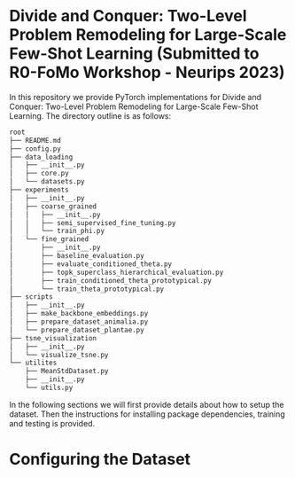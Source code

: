 <br><br><br>

# Divide and Conquer: Two-Level Problem Remodeling for Large-Scale Few-Shot Learning (Submitted to R0-FoMo Workshop - Neurips 2023)

In this repository we provide PyTorch implementations for Divide and Conquer: Two-Level Problem Remodeling for Large-Scale Few-Shot Learning. The directory outline is as follows:

```bash
root
├── README.md
├── config.py
├── data_loading
│   ├── __init__.py
│   ├── core.py
│   └── datasets.py
├── experiments
│   ├── __init__.py
│   ├── coarse_grained
│   │   ├── __init__.py
│   │   ├── semi_supervised_fine_tuning.py
│   │   └── train_phi.py
│   └── fine_grained
│       ├── __init__.py
│       ├── baseline_evaluation.py
│       ├── evaluate_conditioned_theta.py
│       ├── topk_superclass_hierarchical_evaluation.py
│       ├── train_conditioned_theta_prototypical.py
│       └── train_theta_prototypical.py
├── scripts
│   ├── __init__.py
│   ├── make_backbone_embeddings.py
│   ├── prepare_dataset_animalia.py
│   └── prepare_dataset_plantae.py
├── tsne_visualization
│   ├── __init__.py
│   └── visualize_tsne.py
└── utilites
    ├── MeanStdDataset.py
    ├── __init__.py
    └── utils.py

```
In the following sections we will first provide details about how to setup the dataset. Then the instructions for installing package dependencies, training and testing is provided.

# Configuring the Dataset